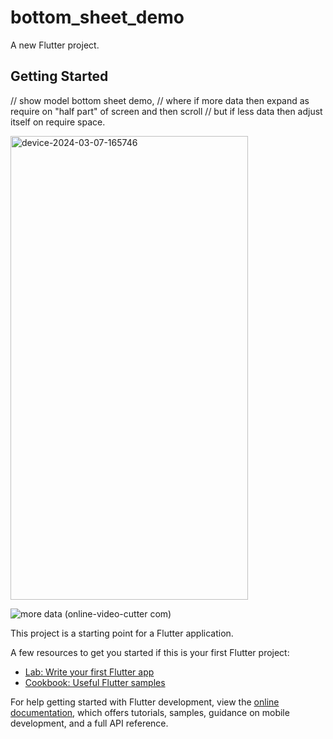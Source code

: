 # bottom_sheet_demo

A new Flutter project.

## Getting Started

// show model bottom sheet demo,
// where if more data then expand as require on "half part" of screen and then scroll
// but if less data then adjust itself on require space.


<img src="https://raw.githubusercontent.com/oneflutter/bottom_sheet_demo/main/assets/155045845/eacde3ae-c401-4c63-96e7-fa039f206e0a.png" alt="device-2024-03-07-165746" height="742" width="380">

![more data (online-video-cutter com)](https://raw.githubusercontent.com/oneflutter/bottom_sheet_demo/main/assets/155045845/f3965465-6e57-4aa3-83f0-765864763ab2.png)



This project is a starting point for a Flutter application.

A few resources to get you started if this is your first Flutter project:

- [Lab: Write your first Flutter app](https://docs.flutter.dev/get-started/codelab)
- [Cookbook: Useful Flutter samples](https://docs.flutter.dev/cookbook)

For help getting started with Flutter development, view the
[online documentation](https://docs.flutter.dev/), which offers tutorials,
samples, guidance on mobile development, and a full API reference.
